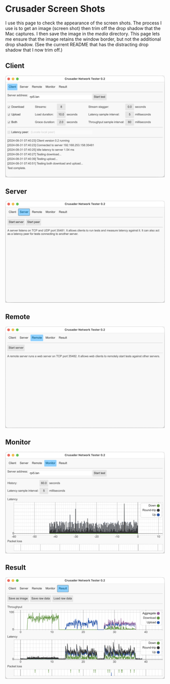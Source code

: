 # Crusader Screen Shots

I use this page to check the appearance of the screen shots.
The process I use is to get an image (screen shot) then
trim off the drop shadow that the Mac captures.
I then save the image in the _media_ directory.
This page lets me ensure that the image retains the window border,
but not the additional drop shadow.
(See the current README that has the distracting drop shadow
that I now trim off.)

## Client
![Options](./Crusader-Client.png)

## Server
![Options](./Crusader-Server.png)

## Remote
![Options](./Crusader-Remote.png)

## Monitor
![Options](./Crusader-Monitor.png)

## Result
![Options](./Crusader-Result.png)
